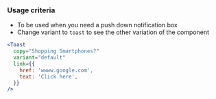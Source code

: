 ### Usage criteria

- To be used when you need a push down notification box
- Change variant to `toast` to see the other variation of the component

```jsx
<Toast
  copy="Shopping Smartphones?"
  variant="default"
  link={{
    href: 'wwww.google.com',
    text: 'Click here',
  }}
/>
```

